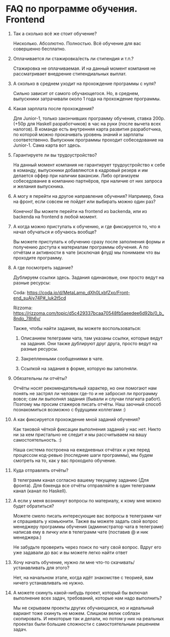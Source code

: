 # FAQ по программе обучения. Frontend

1. Так а сколько всё же стоит обучение?

    Нисколько. Абсолютно. Полностью. Всё обучение для вас совершенно бесплатно.

2. Оплачивается ли стажировка/есть ли стипендия и т.п.?

    Стажировка не оплачиваемая. И на данный момент компания не рассматривает внедрение стипендиальных выплат.

3. А сколько в среднем уходит на прохождение программы с нуля?

    Сильно зависит от самого обучающегося. Но, в среднем, выпускники затрачивали около 1 года на прохождение программы.

4. Какая зарплата после прохождения?

    Для Junior-1, только закончивших программу обучения, ставка 200р. (+50р для Haskell разработчиков) в час на руки (после вычета всех налогов). В команде есть внутренняя карта развития разработчика, по которой можно прокачивать уровень знаний и зарплаты соответственно. Выпускник программы проходит собеседование на Junior-1. Сама карта вот здесь.

5. Гарантируете ли вы трудоустройство?

    На данный момент компания не гарантирует трудоустройство к себе в команду, выпускники добавляются в кадровый резерв и им делается оффер при наличии вакансии. Либо организуем собеседование в компанию партнёров, при наличие от них запроса и желания выпускника. 

6. А могу я перейти на другое направление обучения? Например, бэка на фронт, если совсем не пойдет или выбирать можно один раз?

    Конечно! Вы можете перейти на frontend из backenda, или из backenda на frontend в любой момент.

7. А когда можно приступать к обучению, и где фиксируется то, что я начал обучаться и обучаюсь вообще?

    Вы можете приступать к обучению сразу после заполнения формы и получению доступа к материалам программы обучения. А по отчётам и активности в чате (исключая флуд) мы понимаем что вы проходите программу.

8. А где посмотреть задание?

    Дублируем ссылки здесь. Задания одинаковые, они просто ведут на разные ресурсы:

    Coda: https://coda.io/d/MetaLamp_dXh0LxbfZxo/Front-end_suAiy74P#_luk2t5cd

    Rizzoma: https://rizzoma.com/topic/d5c429337bcaa70548fb5aeedee6d92b/0_b_8ndo_78h6v/

    Также, чтобы найти задания, вы можете воспользоваться:

      1. Описанием телеграмм чата, там указаны ссылки, которые ведут на задания. Они также дублируют друг друга, просто ведут на разные ресурсы.

      2) Закрепленными сообщениями в чате.

      3) Ссылкой на задания в форме, которую вы заполняли.

9. Обязательны ли отчёты?

    Отчёты носят рекомендательный характер, но они помогают нам понять не застрял ли человек где-то и не забросил ли программу вовсе; сам ли выполнял задания (бывали и случаи плагиата работ). Поэтому мы просим стажеров писать отчёты. Наш заочный способ познакомиться возможно с будущими коллегами :)

10. А как фиксируется прохождение мной заданий обучения?

    Как таковой чёткой фиксации выполнения заданий у нас нет. Никто ни за кем пристально не следит и мы рассчитываем на вашу самостоятельность. :)

    Наша система построена на ежедневных отчётах и уже перед процессом код-ревью (последние шаги программы), мы будем смотреть на то, как у вас проходило обучение.

11. Куда отправлять отчёты?

    В телеграмм канал согласно вашему текущему заданию (Для фронта). Для бэкенда все отчёты отправляйте в один телеграмм канал (канал по Haskell).

12. А если у меня возникнут вопросы по материалу, к кому мне можно будет обратиться?

    Можете смело писать интересующие вас вопросы в телеграмм чат и спрашивать у комьюнити. Также вы можете задать свой вопрос менеджеру программы обучения (администратор чата в телеграме) написав ему в личку или в телеграмм чате (поставив @ и ник менеджера.) 

    Не забудьте проверить через поиск по чату свой вопрос. Вдруг его уже задавали до вас и вы можете легко найти ответ

13. Хочу начать обучение, нужно ли мне что-то скачивать/устанавливать для этого?

    Нет, на начальном этапе, когда идёт знакомстве с теорией, вам ничего устанавливать не нужно.

14. А можете скинуть какой-нибудь проект, который бы включал выполнение всех задач, требований, которые нам надо выполнить?

    Мы не скрываем проекты других обучающихся, но и идеальный вариант тоже скинуть не можем. Слишком велик соблазн скопировать. И некоторые так и делали, но потом у них на реальных проектах были большие сложности с самостоятельным решением задач.